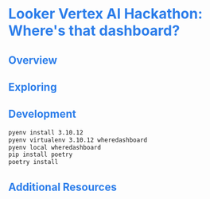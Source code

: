 <h1><span style="color:#2d7eea">Looker Vertex AI Hackathon: Where's that dashboard?</span></h1>

<h2><span style="color:#2d7eea">Overview</span></h2>


<h2><span style="color:#2d7eea">Exploring</span></h2>


<h2><span style="color:#2d7eea">Development</span></h2>

```bash
pyenv install 3.10.12
pyenv virtualenv 3.10.12 wheredashboard
pyenv local wheredashboard
pip install poetry
poetry install
```

<h2><span style="color:#2d7eea">Additional Resources</span></h2>
